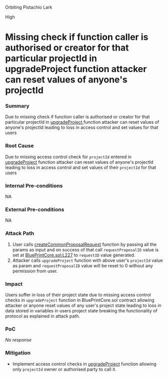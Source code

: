 Orbiting Pistachio Lark

High

# Missing check if function caller is authorised or creator for that particular projectId in upgradeProject function attacker can reset values of anyone's projectId

### Summary

Due to missing check if function caller is authorised or creator for that particular projectId in [upgradeProject ](https://github.com/sherlock-audit/2025-03-crestal-network/blob/27a3c28155702b3a68f29347efedffb048010e33/crestal-omni-contracts/src/BlueprintCore.sol#L198C37-L198C46) function attacker can reset values of anyone's projectId leading to loss in access control and set values for that users

### Root Cause

Due to missing access control check for `projectId` entered in [upgradeProject](https://github.com/sherlock-audit/2025-03-crestal-network/blob/27a3c28155702b3a68f29347efedffb048010e33/crestal-omni-contracts/src/BlueprintCore.sol#L198C37-L198C46) function attacker can reset values of anyone's projectId leading to loss in access control and set values of their `projectId` for that users

### Internal Pre-conditions

NA

### External Pre-conditions

NA

### Attack Path

1. User calls [createCommonProposalRequest](https://github.com/sherlock-audit/2025-03-crestal-network/blob/27a3c28155702b3a68f29347efedffb048010e33/crestal-omni-contracts/src/BlueprintCore.sol#L238) function by passing all the params as input and on success of that call `requestProposalID` value is set at [BluePrintCore.sol:L227](https://github.com/sherlock-audit/2025-03-crestal-network/blob/27a3c28155702b3a68f29347efedffb048010e33/crestal-omni-contracts/src/BlueprintCore.sol#L227C29-L227C47) to `requestID` value generated.
2. Attacker calls `upgradeProject` function with above user's `projectId` value as param and `requestProposalID` value will be reset to 0 without any permission from user.

### Impact

Users suffer in loss of their project state due to missing access control checks in `upgradeProject` function in BluePrintCore.sol contract allowing attacker or anyone reset values of any user's project state leading to loss in data stored in variables in users project state breaking the functionality of protocol as explained in attack path.

### PoC

_No response_

### Mitigation

- Implement access control checks in [upgradeProject](https://github.com/sherlock-audit/2025-03-crestal-network/blob/27a3c28155702b3a68f29347efedffb048010e33/crestal-omni-contracts/src/BlueprintCore.sol#L198C14-L198C28) function allowing only `projectId` owner or authorised party to call it.